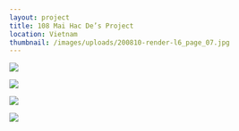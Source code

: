 ```yaml
---
layout: project
title: 108 Mai Hac De’s Project
location: Vietnam
thumbnail: /images/uploads/200810-render-l6_page_07.jpg
---
```

![](/images/uploads/200810-render-l6_page_10.jpg)

![](/images/uploads/200810-render-l6_page_04.jpg)

![](/images/uploads/200810-render-l6_page_09.jpg)

![](/images/uploads/whatsapp-image-2021-03-12-at-9.56.12-am.jpeg)